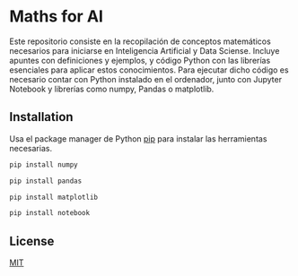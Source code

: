 # Maths for AI

Este repositorio consiste en la recopilación de conceptos matemáticos necesarios para iniciarse en Inteligencia Artificial y Data Sciense. Incluye apuntes con definiciones y ejemplos, y código Python con las librerías esenciales para aplicar estos conocimientos. Para ejecutar dicho código es necesario contar con Python instalado en el ordenador, junto con Jupyter Notebook y librerías como numpy, Pandas o matplotlib.

## Installation

Usa el package manager de Python [pip](https://pip.pypa.io/en/stable/) para instalar las herramientas necesarias.

```bash
pip install numpy

pip install pandas

pip install matplotlib

pip install notebook
```

## License

[MIT](https://choosealicense.com/licenses/mit/)